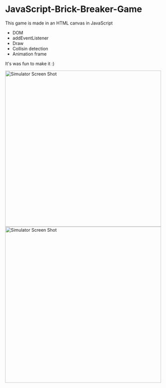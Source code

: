 # JavaScript-Brick-Breaker-Game
 This game is made in an HTML canvas in JavaScript
- DOM
- addEventListener
- Draw
- Collisin detection
- Animation frame

It's was fun to make it :)




<img width="500" alt="Simulator Screen Shot" src="https://user-images.githubusercontent.com/56839789/78562871-593eeb80-781a-11ea-8586-5ff096490d94.png">


<img width="500" alt="Simulator Screen Shot" src="https://user-images.githubusercontent.com/56839789/78563545-6f997700-781b-11ea-8541-f0416b288b38.png">
